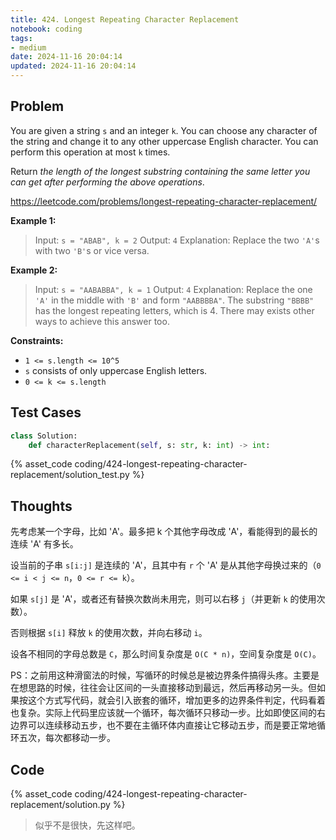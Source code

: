 ```yaml
---
title: 424. Longest Repeating Character Replacement
notebook: coding
tags:
- medium
date: 2024-11-16 20:04:14
updated: 2024-11-16 20:04:14
---
```

## Problem

You are given a string `s` and an integer `k`. You can choose any character of the string and change it to any other uppercase English character. You can perform this operation at most `k` times.

Return _the length of the longest substring containing the same letter you can get after performing the above operations_.

<https://leetcode.com/problems/longest-repeating-character-replacement/>

**Example 1:**

> Input: `s = "ABAB", k = 2`
> Output: `4`
> Explanation: Replace the two `'A'`s with two `'B'`s or vice versa.

**Example 2:**

> Input: `s = "AABABBA", k = 1`
> Output: `4`
> Explanation: Replace the one `'A'` in the middle with `'B'` and form `"AABBBBA"`.
> The substring `"BBBB"` has the longest repeating letters, which is 4.
> There may exists other ways to achieve this answer too.

**Constraints:**

- `1 <= s.length <= 10^5`
- `s` consists of only uppercase English letters.
- `0 <= k <= s.length`

## Test Cases

``` python
class Solution:
    def characterReplacement(self, s: str, k: int) -> int:
```

{% asset_code coding/424-longest-repeating-character-replacement/solution_test.py %}

## Thoughts

先考虑某一个字母，比如 'A'。最多把 k 个其他字母改成 'A'，看能得到的最长的连续 'A' 有多长。

设当前的子串 `s[i:j]` 是连续的 'A'，且其中有 `r` 个 'A' 是从其他字母换过来的（`0 <= i < j <= n`，`0 <= r <= k`）。

如果 `s[j]` 是 'A'，或者还有替换次数尚未用完，则可以右移 `j`（并更新 `k` 的使用次数）。

否则根据 `s[i]` 释放 `k` 的使用次数，并向右移动 `i`。

设各不相同的字母总数是 `C`，那么时间复杂度是 `O(C * n)`，空间复杂度是 `O(C)`。

PS：之前用这种滑窗法的时候，写循环的时候总是被边界条件搞得头疼。主要是在想思路的时候，往往会让区间的一头直接移动到最远，然后再移动另一头。但如果按这个方式写代码，就会引入嵌套的循环，增加更多的边界条件判定，代码看着也复杂。实际上代码里应该就一个循环，每次循环只移动一步。比如即使区间的右边界可以连续移动五步，也不要在主循环体内直接让它移动五步，而是要正常地循环五次，每次都移动一步。

## Code

{% asset_code coding/424-longest-repeating-character-replacement/solution.py %}

> 似乎不是很快，先这样吧。
